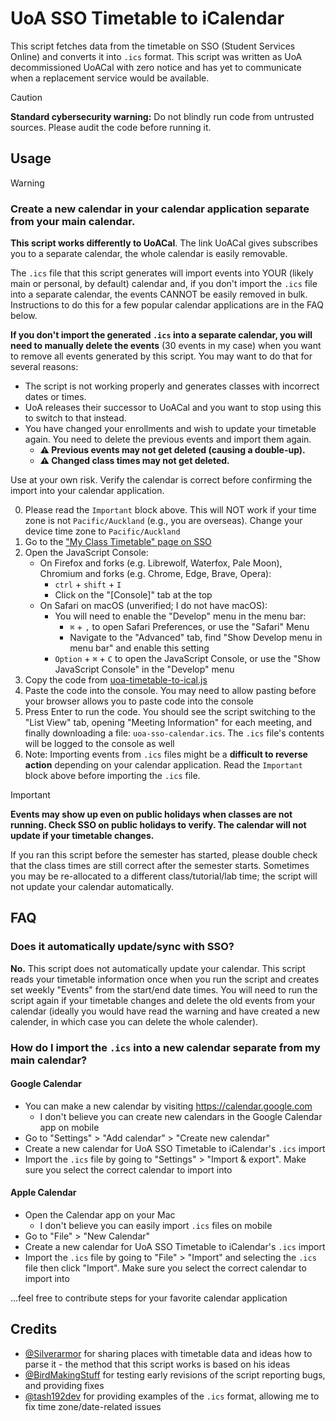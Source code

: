 # UoA SSO Timetable to iCalendar
This script fetches data from the timetable on SSO (Student Services Online) and converts it into `.ics` format. This script was written as UoA decommissioned UoACal with zero notice and has yet to communicate when a replacement service would be available.

> [!CAUTION]
> **Standard cybersecurity warning:**
> Do not blindly run code from untrusted sources. Please audit the code before running it.

## Usage
> [!WARNING]
> ### **Create a new calendar in your calendar application separate from your main calendar.**
> 
> **This script works differently to UoACal**. The link UoACal gives subscribes you to a separate calendar, the whole calendar is easily removable.
>
> The `.ics` file that this script generates will import events into YOUR (likely main or personal, by default) calendar and, if you don't import the `.ics` file into a separate calendar, the events CANNOT be easily removed in bulk. Instructions to do this for a few popular calendar applications are in the FAQ below.
>
> **If you don't import the generated `.ics` into a separate calendar, you will need to manually delete the events** (30 events in my case) when you want to remove all events generated by this script. You may want to do that for several reasons:
> - The script is not working properly and generates classes with incorrect dates or times.
> - UoA releases their successor to UoACal and you want to stop using this to switch to that instead.
> - You have changed your enrollments and wish to update your timetable again. You need to delete the previous events and import them again.
>   - **⚠️ Previous events may not get deleted (causing a double-up).**
>   - **⚠️ Changed class times may not get deleted.**
> 
> Use at your own risk. Verify the calendar is correct before confirming the import into your calendar application.

0. Please read the `Important` block above. This will NOT work if your time zone is not `Pacific/Auckland` (e.g., you are overseas). Change your device time zone to `Pacific/Auckland`
1. Go to the ["My Class Timetable" page on SSO](https://www.student.auckland.ac.nz/psc/ps/EMPLOYEE/SA/c/UOA_MENU_FL.UOA_VW_CAL_FL.GBL)
2. Open the JavaScript Console:
   - On Firefox and forks (e.g. Librewolf, Waterfox, Pale Moon), Chromium and forks (e.g. Chrome, Edge, Brave, Opera):
     - `ctrl` + `shift` + `I`
     - Click on the "[Console]" tab at the top
   - On Safari on macOS (unverified; I do not have macOS):
     - You will need to enable the "Develop" menu in the menu bar:
       - `⌘` + `,` to open Safari Preferences, or use the "Safari" Menu
       - Navigate to the "Advanced" tab, find "Show Develop menu in menu bar" and enable this setting
     - `Option` + `⌘` + `C` to open the JavaScript Console, or use the "Show JavaScript Console" in the "Develop" menu
3. Copy the code from  [uoa-timetable-to-ical.js](https://github.com/Excigma/Userscripts/blob/trunk/student.auckland.ac.nz/uoa-timetable-to-ical.js)
4. Paste the code into the console. You may need to allow pasting before your browser allows you to paste code into the console
5. Press Enter to run the code. You should see the script switching to the "List View" tab, opening "Meeting Information" for each meeting, and finally downloading a file: `uoa-sso-calendar.ics`. The `.ics` file's contents will be logged to the console as well
6. Note: Importing events from `.ics` files might be a **difficult to reverse action** depending on your calendar application. Read the `Important` block above before importing the `.ics` file.

> [!IMPORTANT]
> **Events may show up even on public holidays when classes are not running. Check SSO on public holidays to verify. The calendar will not update if your timetable changes.**
>
> If you ran this script before the semester has started, please double check that the class times are still correct after the semester starts. Sometimes you may be re-allocated to a different class/tutorial/lab time; the script will not update your calendar automatically.

## FAQ
### Does it automatically update/sync with SSO?
**No.** This script does not automatically update your calendar. This script reads your timetable information once when you run the script and creates set weekly "Events" from the start/end date times. You will need to run the script again if your timetable changes and delete the old events from your calendar (ideally you would have read the warning and have created a new calender, in which case you can delete the whole calender).

### How do I import the `.ics` into a new calendar separate from my main calendar?
#### Google Calendar
- You can make a new calendar by visiting https://calendar.google.com
  - I don't believe you can create new calendars in the Google Calendar app on mobile
- Go to "Settings" > "Add calendar" > "Create new calendar"
- Create a new calendar for UoA SSO Timetable to iCalendar's `.ics` import
- Import the `.ics` file by going to "Settings" > "Import & export". Make sure you select the correct calendar to import into

#### Apple Calendar
- Open the Calendar app on your Mac
  - I don't believe you can easily import `.ics` files on mobile
- Go to "File" > "New Calendar"
- Create a new calendar for UoA SSO Timetable to iCalendar's `.ics` import
- Import the `.ics` file by going to "File" > "Import" and selecting the `.ics` file then click "Import". Make sure you select the correct calendar to import into

...feel free to contribute steps for your favorite calendar application

## Credits
- [@Silverarmor](https://github.com/Silverarmor) for sharing places with timetable data and ideas how to parse it - the method that this script works is based on his ideas
- [@BirdMakingStuff](https://github.com/BirdMakingStuff) for testing early revisions of the script reporting bugs, and providing fixes
- [@tash192dev](https://github.com/tash192dev) for providing examples of the `.ics` format, allowing me to fix time zone/date-related issues
